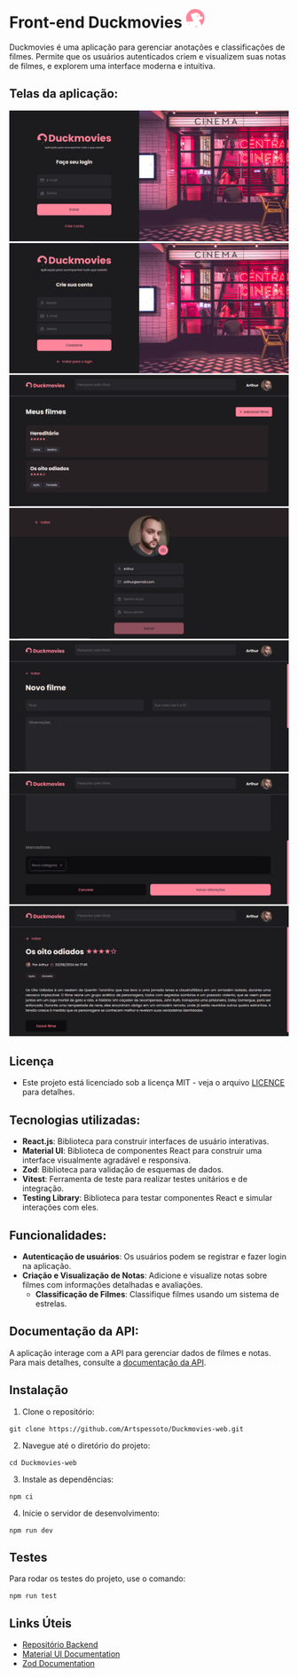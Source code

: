 # Front-end Duckmovies <img src="src/assets/icons/duckmoviesLogo.svg" alt="Duckmovies" width="35" />

Duckmovies é uma aplicação para gerenciar anotações e classificações de filmes. Permite que os usuários autenticados criem e visualizem suas notas de filmes, e explorem uma interface moderna e intuitiva.

## Telas da aplicação:

![Tela de login](src/assets/images/loginScreen.PNG)
![Tela de registro](src/assets/images/registerScreen.PNG)
![Tela homePage](src/assets/images/homeScreen.PNG)
![Tela de perfil](src/assets/images/profileScreen.PNG)
![Tela de criação de filme 1](src/assets/images/createMovieScreen1.PNG)
![Tela de criação de filme 2](src/assets/images/createMovieScreen2.PNG)
![Tela de visualização do filme](src/assets/images/moviePreviewScreen.PNG)

## Licença

- Este projeto está licenciado sob a licença MIT - veja o arquivo [LICENCE](./LICENSE) para detalhes.

## Tecnologias utilizadas:

- **React.js**: Biblioteca para construir interfaces de usuário interativas.
- **Material UI**: Biblioteca de componentes React para construir uma interface visualmente agradável e responsiva.
- **Zod**: Biblioteca para validação de esquemas de dados.
- **Vitest**: Ferramenta de teste para realizar testes unitários e de integração.
- **Testing Library**: Biblioteca para testar componentes React e simular interações com eles.

## Funcionalidades:

- **Autenticação de usuários**: Os usuários podem se registrar e fazer login na aplicação.
- **Criação e Visualização de Notas**: Adicione e visualize notas sobre filmes com informações detalhadas e avaliações.
  - **Classificação de Filmes**: Classifique filmes usando um sistema de estrelas.

## Documentação da API:

A aplicação interage com a API para gerenciar dados de filmes e notas. Para mais detalhes, consulte a [documentação da API](https://duckmovies-backend.onrender.com/api-docs/).

## Instalação

1. Clone o repositório:

```
git clone https://github.com/Artspessoto/Duckmovies-web.git
```

2. Navegue até o diretório do projeto:

```
cd Duckmovies-web
```

3. Instale as dependências:

```
npm ci
```

4. Inicie o servidor de desenvolvimento:

```
npm run dev
```

## Testes

Para rodar os testes do projeto, use o comando:

```
npm run test
```

## Links Úteis

- [Repositório Backend](https://github.com/Artspessoto/Duckmovies-backend)
- [Material UI Documentation](https://mui.com/)
- [Zod Documentation](https://zod.dev/)
